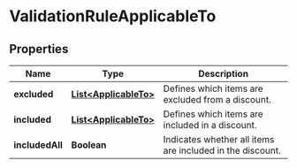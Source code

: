 

# ValidationRuleApplicableTo


## Properties

| Name | Type | Description |
|------------ | ------------- | ------------- |
|**excluded** | [**List&lt;ApplicableTo&gt;**](ApplicableTo.md) | Defines which items are excluded from a discount. |
|**included** | [**List&lt;ApplicableTo&gt;**](ApplicableTo.md) | Defines which items are included in a discount. |
|**includedAll** | **Boolean** | Indicates whether all items are included in the discount. |



